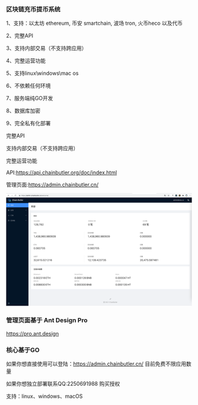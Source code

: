 ###  区块链充币提币系统

1、支持：以太坊 ethereum, 币安 smartchain, 波场 tron, 火币heco 以及代币

2、完整API

3、支持内部交易（不支持跨应用）

4、完整运营功能

5、支持linux\windows\mac os

6、不依赖任何环境

7、服务端纯GO开发

8、数据库加密

9、完全私有化部署

完整API

支持内部交易（不支持跨应用）

完整运营功能

API:https://api.chainbutler.org/doc/index.html

管理页面:https://admin.chainbutler.cn/


![](img/1.png)

### 管理页面基于 Ant Design Pro

https://pro.ant.design


###  核心基于GO

如果你想直接使用可以登陆：https://admin.chainbutler.cn/ 目前免费不限应用数量

如果你想独立部署联系QQ:2250691988 购买授权

支持：linux、windows、macOS
